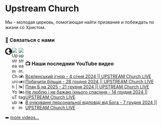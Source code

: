 # Upstream Church

Мы - молодая церковь, помогающая найти призвание и побеждать по жизни со Христом.

### 👥 Связаться с нами

[<img align="left" alt="upstream.life" width="22px" src="https://raw.githubusercontent.com/iconic/open-iconic/master/svg/globe.svg" />][website]
[<img align="left" alt="UpstreamChurch | YouTube" width="22px" src="https://cdn.jsdelivr.net/npm/simple-icons@v3/icons/youtube.svg" />][youtube]
[<img align="left" alt="upstream.church | Instagram" width="22px" src="https://cdn.jsdelivr.net/npm/simple-icons@v3/icons/instagram.svg" />][instagram]

<br />

### 📺 Наши последнии YouTube видео
<!-- YOUTUBE:START -->
- [Вселенський ігнор - 4 січня 2024 || UPSTREAM Church LIVE](https://www.youtube.com/watch?v=k-SVB6EDrL0)
- [Побачити більше - 28 грудня 2024 || UPSTREAM Church LIVE](https://www.youtube.com/watch?v=bP7wncsEwvk)
- [План Б на 2025 - 21 грудня 2024 || UPSTREAM Church LIVE](https://www.youtube.com/watch?v=zXY7_SVN7ZE)
- [Не люблю і не бажаю їхнього спасіння - 14 грудня 2024 || UPSTREAM Church LIVE](https://www.youtube.com/watch?v=eTjklHcHyqM)
- [В очікуванні персональної відповіді від Бога - 7 грудня 2024 || UPSTREAM Church LIVE](https://www.youtube.com/watch?v=yz-l63KCMoc)
<!-- YOUTUBE:END -->

➡️ [more videos...](https://youtube.com/UpstreamChurch)

[website]: https://upstream.life/
[youtube]: https://youtube.com/UpstreamChurch
[instagram]: https://www.instagram.com/upstream.church

